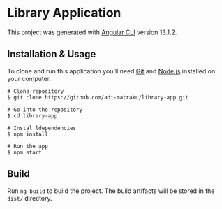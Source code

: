 # Library Application

This project was generated with [Angular CLI](https://github.com/angular/angular-cli) version 13.1.2.

## Installation & Usage
To clone and run this application you'll need [Git](https://git-scm.com/downloads) and [Node.js](https://nodejs.org/en/) installed on your computer.

```
# Clone repository
$ git clone https://github.com/adi-matraku/library-app.git

# Go into the repository
$ cd library-app

# Instal ldependencies
$ npm install

# Run the app
$ npm start
```

## Build

Run `ng build` to build the project. The build artifacts will be stored in the `dist/` directory.
